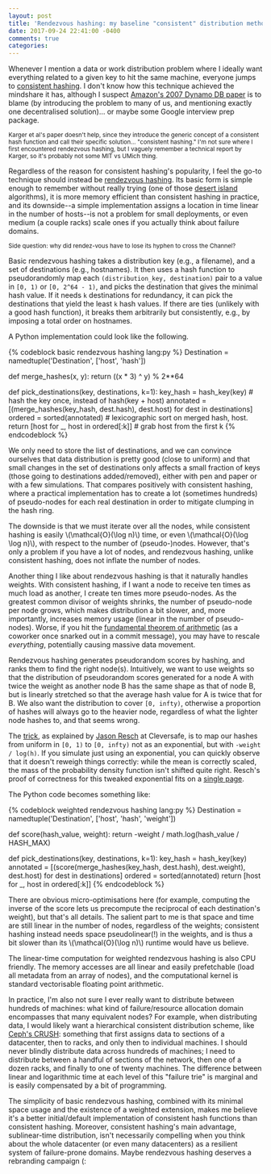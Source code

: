 ```yaml
---
layout: post
title: 'Rendezvous hashing: my baseline "consistent" distribution method'
date: 2017-09-24 22:41:00 -0400
comments: true
categories: 
---
```


Whenever I mention a data or work distribution problem where I
ideally want everything related to a given key to hit the same
machine, everyone jumps to [consistent hashing](http://courses.cse.tamu.edu/caverlee/csce438/readings/consistent-hashing.pdf).  I don't know how this technique achieved the mindshare it has,
although I suspect [Amazon's 2007 Dynamo DB paper](http://www.read.seas.harvard.edu/~kohler/class/cs239-w08/decandia07dynamo.pdf)
is to blame (by introducing the problem to many of us, and mentioning
exactly one decentralised solution)… or maybe some Google interview
prep package.

<small>Karger et al's paper doesn't help, since they introduce the
generic concept of a consistent hash function and call their
specific solution… "consistent hashing."  I'm not sure where I first
encountered rendezvous hashing, but I vaguely remember a technical
report by Karger,  so it's probably not some MIT vs UMich thing.</small>

Regardless of the reason for consistent hashing's popularity, I feel
the go-to technique should instead be [rendezvous hashing](http://www.eecs.umich.edu/techreports/cse/96/CSE-TR-316-96.pdf).  Its basic
form is simple enough to remember without really trying (one of those [desert island](https://www.pvk.ca/Blog/2015/04/26/pointer-less-scapegoat-trees/)
algorithms), it is more memory efficient than consistent hashing in
practice, and its downside--a simple implementation assigns a location
in time linear in the number of hosts--is not a problem for small
deployments, or even medium (a couple racks) scale ones if you
actually think about failure domains.

<small>Side question: why did rendez-vous have to lose its hyphen to cross the Channel?</small>

Basic rendezvous hashing takes a distribution key (e.g., a filename),
and a set of destinations (e.g., hostnames).  It then uses a hash function
to pseudorandomly map each `(distribution_key, destination)` pair to a
value in `[0, 1)` or `[0, 2^64 - 1)`, and picks the destination that
gives the minimal hash value.  If it needs `k` destinations for
redundancy, it can pick the destinations that yield the least `k` hash
values.  If there are ties (unlikely with a good hash function), it
breaks them arbitrarily but consistently, e.g., by imposing a total
order on hostnames.

A Python implementation could look like the following.

{% codeblock basic rendezvous hashing lang:py %}
Destination = namedtuple('Destination', ['host', 'hash'])


def merge_hashes(x, y):
    return ((x * 3) ^ y) % 2**64


def pick_destinations(key, destinations, k=1):
    key_hash = hash_key(key)  # hash the key once, instead of hash(key + host)
    annotated = [(merge_hashes(key_hash, dest.hash), dest.host)
                 for dest in destinations]
    ordered = sorted(annotated)  # lexicographic sort on merged hash, host.
    return [host for _, host in ordered[:k]]  # grab host from the first k
{% endcodeblock %}

We only need to store the list of destinations, and we can convince
ourselves that data distribution is pretty good (close to uniform) and
that small changes in the set of destinations only affects a small
fraction of keys (those going to destinations added/removed), either
with pen and paper or with a few simulations.  That compares
positively with consistent hashing, where a practical implementation
has to create a lot (sometimes hundreds) of pseudo-nodes for each real
destination in order to mitigate clumping in the hash ring.

The downside is that we must iterate over all the nodes, while
consistent hashing is easily \\(\mathcal{O}(\log n)\\) time, or even
\\(\mathcal{O}(\log \log n)\\), with respect to the number of (pseudo-)nodes.
However, that's only a problem if you have a lot of nodes, and
rendezvous hashing, unlike consistent hashing, does not inflate the
number of nodes.

Another thing I like about rendezvous hashing is that it naturally
handles weights.  With consistent hashing, if I want a node to receive
ten times as much load as another, I create ten times more
pseudo-nodes.  As the greatest common divisor of weights
shrinks, the number of pseudo-node per node grows, which makes
distribution a bit slower, and, more importantly, increases memory
usage (linear in the number of pseudo-nodes).  Worse, if you hit the
[fundamental theorem of arithmetic](https://en.wikipedia.org/wiki/Fundamental_theorem_of_arithmetic)
(as a coworker once snarked out in a commit message), you may have
to rescale *everything*, potentially causing massive data movement.

Rendezvous hashing generates pseudorandom scores by hashing, and ranks
them to find the right node(s).  Intuitively, we want to use weights
so that the distribution of pseudorandom scores generated for a node A
with twice the weight as another node B has the same shape as that of
node B, but is linearly stretched so that the average hash value for A is
twice that for B.  We also want the distribution to cover `[0, infty)`, 
otherwise a proportion of hashes will always go to the heavier node,
regardless of what the lighter node hashes to, and that seems wrong.

The [trick](http://citeseerx.ist.psu.edu/viewdoc/download?doi=10.1.1.414.9353&rep=rep1&type=pdf),
as explained by [Jason Resch](http://www.snia.org/sites/default/files/SDC15_presentations/dist_sys/Jason_Resch_New_Consistent_Hashings_Rev.pdf)
at Cleversafe, is to map our hashes from uniform in `[0, 1)` to
`[0, infty)` not as an exponential, but with `-weight / log(h)`.  If you
simulate just using an exponential, you can quickly observe that it
doesn't reweigh things correctly: while the mean is correctly scaled,
the mass of the probability density function isn't shifted quite right.
Resch's proof of correctness for this tweaked exponential fits on a
[single page](https://twitter.com/pkhuong/status/799759031896309760).

The Python code becomes something like:

{% codeblock weighted rendezvous hashing lang:py %}
Destination = namedtuple('Destination', ['host', 'hash', 'weight'])


def score(hash_value, weight):
    return -weight / math.log(hash_value / HASH_MAX)


def pick_destinations(key, destinations, k=1):
    key_hash = hash_key(key)
    annotated = [(score(merge_hashes(key_hash, dest.hash), dest.weight), dest.host)
                 for dest in destinations]
    ordered = sorted(annotated)
    return [host for _, host in ordered[:k]]
{% endcodeblock %}

There are obvious micro-optimisations here (for example, computing
the inverse of the score lets us precompute the reciprocal of each
destination's weight), but that's all details.  The salient part to me
is that space and time are still linear in the number of nodes,
regardless of the weights; consistent hashing instead needs space
pseudolinear(!) in the weights, and is thus a bit slower than its
\\(\mathcal{O}(\log n)\\) runtime would have us believe.

The linear-time computation for weighted rendezvous hashing is also
CPU friendly.  The memory accesses are all linear and easily
prefetchable (load all metadata from an array of nodes), and the
computational kernel is standard vectorisable floating point
arithmetic.

In practice, I'm also not sure I ever really want to distribute
between hundreds of machines: what kind of failure/resource allocation
domain encompasses that many equivalent nodes?  For example, when
distributing data, I would likely want a hierarchical
consistent distribution scheme, like [Ceph's CRUSH](https://www.crss.ucsc.edu/media/papers/weil-sc06.pdf):
something that first assigns data to sections of a datacenter, then to
racks, and only then to individual machines.  I should never blindly
distribute data across hundreds of machines; I need to distribute
between a handful of sections of the network, then one of a dozen
racks, and finally to one of twenty machines.  The difference between
linear and logarithmic time at each level of this "failure trie" is
marginal and is easily compensated by a bit of programming.

The simplicity of basic rendezvous hashing, combined with its minimal
space usage and the existence of a weighted extension, makes me
believe it's a better initial/default implementation of consistent
hash functions than consistent hashing.  Moreover, consistent
hashing's main advantage, sublinear-time distribution, isn't
necessarily compelling when you think about the whole datacenter (or
even many datacenters) as a resilient system of failure-prone domains.
Maybe rendezvous hashing deserves a rebranding campaign (:

